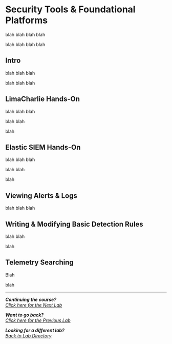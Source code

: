# Security Tools & Foundational Platforms

blah blah blah blah

blah blah blah
blah

## Intro
blah blah blah

blah blah
blah

## LimaCharlie Hands-On
blah blah blah

blah blah

blah

## Elastic SIEM Hands-On

blah blah blah

blah
blah

blah

## Viewing Alerts & Logs
blah blah
blah

## Writing & Modifying Basic Detection Rules
blah
blah

blah

## Telemetry Searching

Blah

blah

***                                                       

<b><i>Continuing the course?</b>
</br>
[Click here for the Next Lab](/courseFiles/Lab_03-detectionAndThreatBehavior/detectionAndThreatBehavior.md)</i>

<b><i>Want to go back?</b>
</br>
[Click here for the Previous Lab](/courseFiles/Lab_01-logAnalysis_Basics/logAnalysis_basics.md)

<b><i>Looking for a different lab? </b></br>[Back to Lab Directory](/coursenavigation.md)</i>

